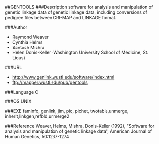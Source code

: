 ##GENTOOLS
###Description
software for analysis and manipulation of genetic linkage data of genetic linkage data, including conversions of pedigree files between CRI-MAP and LINKAGE format.

###Author
* Raymond Weaver
* Cynthia Helms
* Santosh Mishra
* Helen Donis-Keller (Washington University School of Medicine, St. Lious)

###URL
* http://www.genlink.wustl.edu/software/index.html
* ftp://mapper.wustl.edu/pub/gentools

###Language
C

###OS
UNIX

###EXE
faminfo, genlink, jim, pic, pichet, twotable,unmerge, inherit,linkgen,refbld,unmerge2

###Reference
Weaver, Helms, Mishra, Donis-Keller (1992), "Software for analysis and manipulation of genetic linkage data", American Journal of Human Genetics, 50:1267-1274


